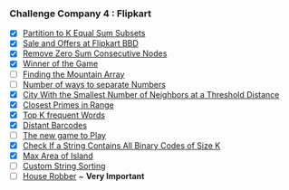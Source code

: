 ### Challenge Company 4 : Flipkart
- [x] [Partition to K Equal Sum Subsets](https://leetcode.com/problems/partition-to-k-equal-sum-subsets/)
- [x] [Sale and Offers at Flipkart BBD](https://leetcode.com/problems/shopping-offers/)
- [x] [Remove Zero Sum Consecutive Nodes](https://leetcode.com/problems/remove-zero-sum-consecutive-nodes-from-linked-list/)
- [x] [Winner of the Game](https://leetcode.com/problems/find-the-winner-of-the-circular-game/)
- [ ] [Finding the Mountain Array](https://leetcode.com/problems/find-in-mountain-array/)
- [ ] [Number of ways to separate Numbers](https://leetcode.com/problems/number-of-ways-to-separate-numbers/)
- [x] [City With the Smallest Number of Neighbors at a Threshold Distance](https://leetcode.com/problems/find-the-city-with-the-smallest-number-of-neighbors-at-a-threshold-distance/)
- [x] [Closest Primes in Range](https://leetcode.com/problems/closest-prime-numbers-in-range/)
- [x] [Top K frequent Words](https://leetcode.com/problems/top-k-frequent-words/)
- [x] [Distant Barcodes](https://leetcode.com/problems/distant-barcodes/)
- [ ] [The new game to Play](https://leetcode.com/problems/new-21-game/)
- [x] [Check If a String Contains All Binary Codes of Size K](https://leetcode.com/problems/check-if-a-string-contains-all-binary-codes-of-size-k/)
- [x] [Max Area of Island](https://leetcode.com/problems/max-area-of-island/)
- [ ] [Custom String Sorting](https://leetcode.com/problems/custom-sort-string/)
- [ ] [House Robber](https://leetcode.com/problems/house-robber-iii/) ~ **Very Important**
